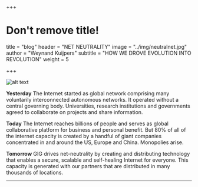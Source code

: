 +++
# Don't remove title!
title = "blog"
header = "NET NEUTRALITY"
image = "../img/neutralnet.jpg"
author = "Weynand Kuijpers"
subtitle = "HOW WE DROVE EVOLUTION INTO REVOLUTION"
weight = 5

+++

![alt text](.../img/partnerworld.png "Worldwide Net Neutrality By GIG Technology")

**Yesterday**
The Internet started as global network comprising many voluntarily interconnected autonomous networks. It operated without a central governing body. Universities, research institutions and governments agreed to collaborate on projects and share information.

**Today**
The Internet reaches billions of people and serves as global collaborative platform for business and personal benefit. But 80% of all of the internet capacity is created by a handful of giant companies concentrated in and around the US, Europe and China. Monopolies arise.

**Tomorrow**
GIG drives net-neutrality by creating and distributing technology that enables a secure, scalable and self-healing Internet for everyone. This capacity is generated with our partners that are distributed in many thousands of locations.


***
